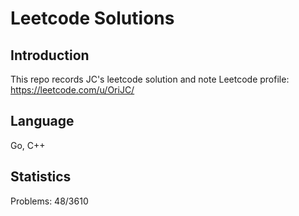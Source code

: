 # Leetcode Solutions

## Introduction
This repo records JC's leetcode solution and note
Leetcode profile: https://leetcode.com/u/OriJC/

## Language
Go, C++

##  Statistics
Problems: 48/3610